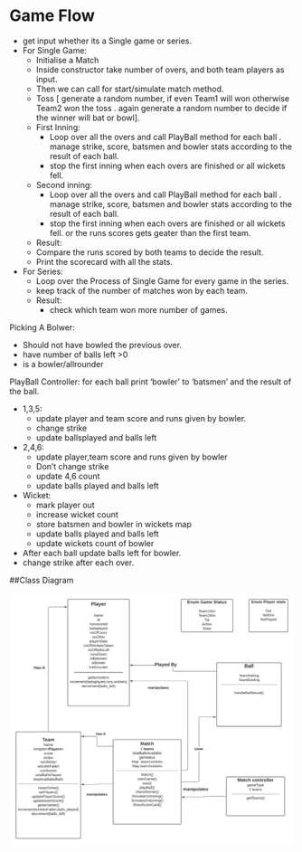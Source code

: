 # Game Flow

* get input whether its a Single game or series.
* For Single Game:
    * Initialise a Match
    * Inside constructor take number of overs, and both team players as input.
    * Then we can call for start/simulate match method.
    * Toss [ generate a random number, if even Team1 will won  otherwise Team2 won the toss . again generate a random number to decide if the winner will bat or bowl].
    * First Inning:
        * Loop over all the overs and call PlayBall method for each ball . manage strike, score, batsmen and bowler stats according to the result of each ball.
        * stop the first inning when each overs are finished or all wickets fell.
    * Second inning:
        * Loop over all the overs and call PlayBall method for each ball . manage strike, score, batsmen and bowler stats according to the result of each ball.
        * stop the first inning when each overs are finished or all wickets fell. or the runs scores gets geater than the first team.
    * Result:
    * Compare the runs scored by both teams to decide the result.
    * Print the scorecard with all the stats.
* For Series:
    * Loop over the Process of Single Game for every game in the series.
    * keep track of the number of matches won by each team.
    * Result:
        * check which team won more number of games.


Picking A Bolwer:
* Should not have bowled the previous over.
* have number of balls left >0
* is a bowler/allrounder




PlayBall Controller:
for each ball print ‘bowler’ to ‘batsmen’ and the result of the ball.
* 1,3,5:
    * update player and team score and runs given by bowler.
    * change strike
    * update ballsplayed and balls left
* 2,4,6:
    * update player,team score and runs given by bowler
    * Don’t change strike
    * update 4,6 count
    * update balls played and balls left
* Wicket:
    * mark player out
    * increase wicket count
    * store batsmen and bowler in wickets map
    * update balls played and balls left
    * update wickets count of bowler
* After each ball update balls left for bowler.
* change strike after each over.


##Class Diagram

![](src/classDiagram.png)
